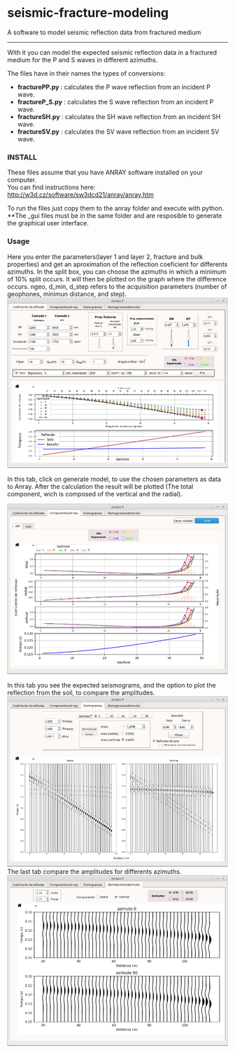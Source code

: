 # seismic-fracture-modeling

A software to model seismic reflection data from fractured medium
____

With it you can model the expected seismic reflection data in a fractured medium for the P and S waves in different azimuths.
<p>
  
The files have in their names the types of conversions:<p>
- **fracturePP.py** : calculates the P wave reflection from an incident P wave.
- **fractureP_S.py** : calculates the S wave reflection from an incident P wave.
- **fractureSH.py** : calculates the SH wave reflection from an incident SH wave.
- **fractureSV.py** : calculates the SV wave reflection from an incident SV wave.
<p><p>
 
### INSTALL

These files assume that you have ANRAY software installed on your computer.<br>
<a>You can find instructions here: http://w3d.cz/software/sw3dcd21/anray/anray.htm <p>
To run the files just copy them to the anray folder and execute with python. **The _gui files must be in the same folder and are resposible to generate the graphical user interface.

### Usage
Here you enter the parameters(layer 1 and layer 2, fracture and bulk properties) and get an aproximation of the reflection coeficient for differents azimuths. In the split box, you can choose the azimuths in which a minimum of 10% split occurs. It will then be plotted on the graph where the difference occurs.
ngeo, d_min, d_step refers to the acquisition parameters (number of geophones, minimun distance, and step).
![alt tag](/images/P_formula_split_min.png)
<p>
In this tab, click on generate model, to use the chosen parameters as data to Anray. After the calculation the result will be plotted (The total component, wich is composed of the vertical and the radial).

![alt tag](/images/P_anray.png)

In this tab you see the expected seismograms, and the option to plot the reflection from the soil, to compare the amplitudes.
![alt tag](/images/P_anray_sismo_reflec.png)
The last tab compare the amplitudes for differents azimuths.
![alt tag](/images/P_sismo_azm_vertical.png)
